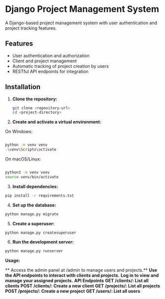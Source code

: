 # Django Project Management System

A Django-based project management system with user authentication and project tracking features.

## Features

- User authentication and authorization
- Client and project management
- Automatic tracking of project creation by users
- RESTful API endpoints for integration

## Installation

1. **Clone the repository:**

   ```bash
   git clone <repository-url>
   cd <project-directory>

2. **Create and activate a virtual environment:**

On Windows:

```BASH

python -m venv venv
.\venv\Scripts\activate
```

On macOS/Linux:

```BASH

python3 -m venv venv
source venv/bin/activate
```

3. **Install dependencies:**

```bash
pip install -r requirements.txt
```

4. **Set up the database:**
```bash
python manage.py migrate
```

5. **Create a superuser:**
```bash
python manage.py createsuperuser
```

6. **Run the development server:**
```bash
python manage.py runserver
```

**Usage:**

** Access the admin panel at /admin to manage users and projects.**
**Use the API endpoints to interact with clients and projects.**
**Log in to view and manage your assigned projects.**
**API Endpoints**
**GET /clients/: List all clients**
**POST /clients/: Create a new client**
**GET /projects/: List all projects**
**POST /projects/: Create a new project**
**GET /users/: List all users**

